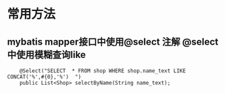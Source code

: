 
# 常用方法


## mybatis mapper接口中使用@select 注解 @select中使用模糊查询like

```mysql
    @Select("SELECT  * FROM shop WHERE shop.name_text LIKE CONCAT('%',#{0},'%')  ")
    public List<Shop> selectByName(String name_text);
```
